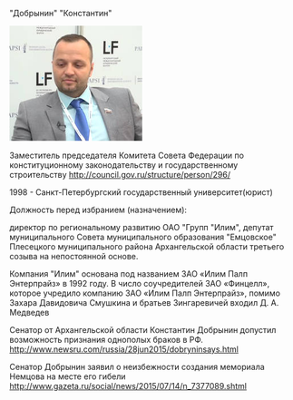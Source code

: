 "Добрынин" "Константин"

!["добрынин" "константин"](https://raw.githubusercontent.com/ruref/persons/master/%D0%BA%D0%B0%D1%82%D0%B0%D0%BB%D0%BE%D0%B3/%D0%B4/%D0%B4%D0%BE%D0%B1%D1%80%D1%8B%D0%BD%D0%B8%D0%BD_%D0%BA%D0%BE%D0%BD%D1%81%D1%82%D0%B0%D0%BD%D1%82%D0%B8%D0%BD.jpg)


Заместитель председателя Комитета Совета Федерации по конституционному законодательству и государственному строительству
http://council.gov.ru/structure/person/296/

1998 - Санкт-Петербургский государственный университет(юрист)

Должность перед избранием (назначением):

директор по региональному развитию ОАО "Групп "Илим", депутат муниципального Совета муниципального образования "Емцовское" Плесецкого муниципального района Архангельской области третьего созыва на непостоянной основе.

Компания "Илим" основана под названием ЗАО «Илим Палп Энтерпрайз» в 1992 году. В число соучредителей ЗАО «Финцелл», которое учредило компанию ЗАО «Илим Палп Энтерпрайз», помимо Захара Давидовича Смушкина и братьев Зингаревичей входил Д. А. Медведев

Сенатор от Архангельской области Константин Добрынин допустил возможность признания однополых браков в РФ.
http://www.newsru.com/russia/28jun2015/dobryninsays.html

Сенатор Добрынин заявил о неизбежности создания мемориала Немцова на месте его гибели
http://www.gazeta.ru/social/news/2015/07/14/n_7377089.shtml
